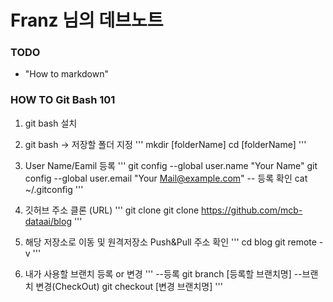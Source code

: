 # Franz 님의 데브노트

### TODO
 - "How to markdown"

 ### HOW TO Git Bash 101

 1. git bash 설치

 2. git bash -> 저장할 폴더 지정
'''
mkdir [folderName]
cd [folderName]
'''

3. User Name/Eamil 등록
'''
git config --global user.name "Your Name"
git config --global user.email "Your Mail@example.com"
-- 등록 확인
cat ~/.gitconfig 
'''

4. 깃허브 주소 클론 (URL)
'''
git clone git clone https://github.com/mcb-dataai/blog
'''

5. 해당 저장소로 이동 및 원격저장소 Push&Pull 주소 확인
'''
cd blog
git remote -v
'''

6. 내가 사용할 브랜치 등록 or 변경
'''
--등록
git branch [등록할 브랜치명]
--브랜치 변경(CheckOut)
git checkout [변경 브랜치명]
'''